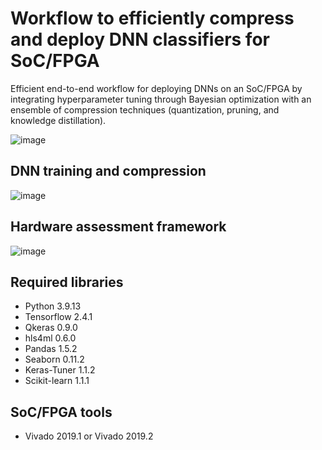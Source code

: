 # Workflow to efficiently compress and deploy DNN classifiers for SoC/FPGA

Efficient end-to-end workflow for deploying DNNs on an SoC/FPGA by integrating hyperparameter tuning through Bayesian optimization with an ensemble of compression techniques (quantization, pruning, and knowledge distillation).

![image](https://github.com/RomiSolMolina/workflowCompressionML/assets/13749513/026ecb86-a3ed-4f0a-a257-c505a097c374)

## DNN training and compression

![image](https://github.com/RomiSolMolina/workflowCompressionML/assets/13749513/22e91fce-b72f-41c7-83bd-b512cd6679da)

## Hardware assessment framework

![image](https://github.com/RomiSolMolina/workflowCompressionML/assets/13749513/70b1a633-cb2a-402a-b707-dd2bdea9dd9d)


## Required libraries
- Python 3.9.13
- Tensorflow 2.4.1
- Qkeras 0.9.0
- hls4ml 0.6.0
- Pandas 1.5.2
- Seaborn 0.11.2
- Keras-Tuner 1.1.2
- Scikit-learn 1.1.1

## SoC/FPGA tools
- Vivado 2019.1 or Vivado 2019.2

